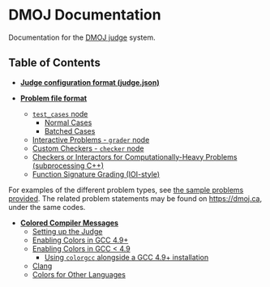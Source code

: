 # DMOJ Documentation

Documentation for the [DMOJ judge](https://github.com/DMOJ/judge) system.

## Table of Contents
* [**Judge configuration format (judge.json)**](/judge.md)
  
* [**Problem file format**](/problem.md)
  * [`test_cases` node](/problem.md#test_cases)
    * [Normal Cases](/problem.md#normal-cases)
    * [Batched Cases](/problem.md#batched-cases)
  * [Interactive Problems - `grader` node](/problem.md#interactive-problems---grader)
  * [Custom Checkers - `checker` node](/problem.md#custom-checkers---checker)
  * [Checkers or Interactors for Computationally-Heavy Problems (subprocessing C++)](/problem.md#checkers-or-interactors-for-computationally-heavy-problems)
  * [Function Signature Grading (IOI-style)](/problem.md#function-signature-grading-ioi-style)

For examples of the different problem types, see [the sample problems provided](/problem_examples). The related problem statements may be found on <https://dmoj.ca>, under the same codes.

* [**Colored Compiler Messages**](/colored-compiler-messages.md)
  * [Setting up the Judge](/colored-compiler-messages.md#setting-up-the-judge)
  * [Enabling Colors in GCC 4.9+](/colored-compiler-messages.md#enabling-colors-in-gcc-49)
  * [Enabling Colors in GCC < 4.9](/colored-compiler-messages.md#enabling-colors-in-gcc--49)
    * [Using `colorgcc` alongside a GCC 4.9+ installation](/colored-compiler-messages.md#using-colorgcc-alongside-a-gcc-49-installation)
  * [Clang](/colored-compiler-messages.md#clang)
  * [Colors for Other Languages](/colored-compiler-messages.md#colors-for-other-languages)
